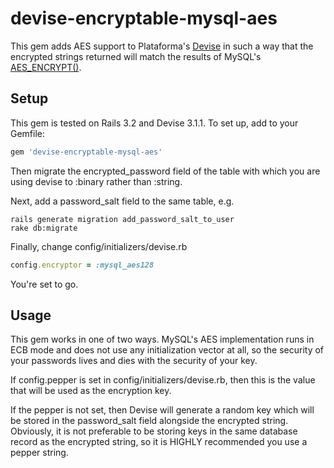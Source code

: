 # devise-encryptable-mysql-aes

This gem adds AES support to Plataforma's [Devise](https://github.com/plataformatec/devise) in such a way that the encrypted strings returned will match the results of MySQL's [AES_ENCRYPT()](http://dev.mysql.com/doc/refman/5.5/en/encryption-functions.html#function_aes-encrypt).

## Setup

This gem is tested on Rails 3.2 and Devise 3.1.1. To set up, add to your Gemfile:

```ruby
gem 'devise-encryptable-mysql-aes'
````

Then migrate the encrypted_password field of the table with which you are using devise to :binary rather than :string. 

Next, add a password_salt field to the same table, e.g.

````console
rails generate migration add_password_salt_to_user
rake db:migrate
````

Finally, change config/initializers/devise.rb

```ruby
config.encryptor = :mysql_aes128
```

You're set to go.

## Usage

This gem works in one of two ways. MySQL's AES implementation runs in ECB mode and does not use any initialization vector at all, so the security of your passwords lives and dies with the security of your key.


If config.pepper is set in config/initializers/devise.rb, then this is the value that will be used as the encryption key. 

If the pepper is not set, then Devise will generate a random key which will be stored in the password_salt field alongside the encrypted string. Obviously, it is not preferable to be storing keys in the same database record as the encrypted string, so it is HIGHLY recommended you use a pepper string.
